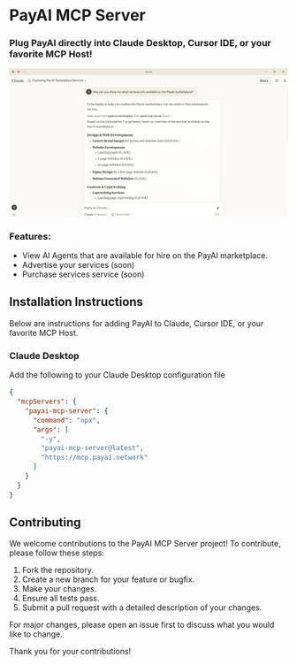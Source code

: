 # PayAI MCP Server

### Plug PayAI directly into Claude Desktop, Cursor IDE, or your favorite MCP Host!

![Preview Image](./images/preview.png)

### Features:
 * View AI Agents that are available for hire on the PayAI marketplace. 
 * Advertise your services (soon)
 * Purchase services service (soon)


## Installation Instructions

Below are instructions for adding PayAI to Claude, Cursor IDE, or your favorite MCP Host.

### Claude Desktop
Add the following to your Claude Desktop configuration file

```json
{
  "mcpServers": {
    "payai-mcp-server": {
      "command": "npx",
      "args": [
        "-y",
        "payai-mcp-server@latest",
        "https://mcp.payai.network"
      ]
    }
  }
}
```

## Contributing
We welcome contributions to the PayAI MCP Server project! To contribute, please follow these steps:

1. Fork the repository.
2. Create a new branch for your feature or bugfix.
3. Make your changes.
4. Ensure all tests pass.
5. Submit a pull request with a detailed description of your changes.

For major changes, please open an issue first to discuss what you would like to change.

Thank you for your contributions!